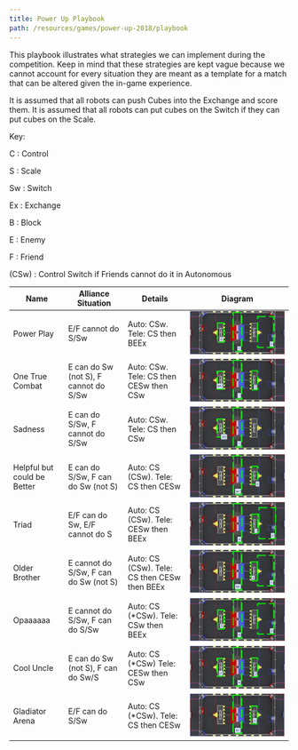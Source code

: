 ```yaml
---
title: Power Up Playbook
path: /resources/games/power-up-2018/playbook
---
```


This playbook illustrates what strategies we can implement during the competition. Keep in mind that these strategies are kept vague because we cannot account for every situation they are meant as a template for a match that can be altered given the in-game experience.

It is assumed that all robots can push Cubes into the Exchange and score them. It is assumed that all robots can put cubes on the Switch if they can put cubes on the Scale.

Key:

C : Control

S : Scale

Sw : Switch

Ex : Exchange

B : Block

E : Enemy

F : Friend

(CSw) : Control Switch if Friends cannot do it in Autonomous

| Name                        | Alliance Situation                    | Details                                      | Diagram                                                                         |
| --------------------------- | ------------------------------------- | -------------------------------------------- | ------------------------------------------------------------------------------- |
| Power Play                  | E/F cannot do S/Sw                    | Auto: CSw. Tele: CS then BEEx                | ![Play 1](../../../../images/resources/games/power-up-2018/playbook/play-1.jpg) |
| One True Combat             | E can do Sw (not S), F cannot do S/Sw | Auto: CSw. Tele: CS then CESw then CSw       | ![Play 2](../../../../images/resources/games/power-up-2018/playbook/play-2.jpg) |
| Sadness                     | E can do S/Sw, F cannot do S/Sw       | Auto: CSw. Tele: CS then CSw                 | ![Play 3](../../../../images/resources/games/power-up-2018/playbook/play-3.jpg) |
| Helpful but could be Better | E can do S/Sw, F can do Sw (not S)    | Auto: CS (CSw). Tele: CS then CESw           | ![Play 4](../../../../images/resources/games/power-up-2018/playbook/play-4.jpg) |
| Triad                       | E/F can do Sw, E/F cannot do S        | Auto: CS (CSw). Tele: CESw then BEEx         | ![Play 5](../../../../images/resources/games/power-up-2018/playbook/play-5.jpg) |
| Older Brother               | E cannot do S/Sw, F can do Sw (not S) | Auto: CS (CSw). Tele: CS then CESw then BEEx | ![Play 6](../../../../images/resources/games/power-up-2018/playbook/play-6.jpg) |
| Opaaaaaa                    | E cannot do S/Sw, F can do S/Sw       | Auto: CS (\*CSw). Tele: CSw then BEEx        | ![Play 7](../../../../images/resources/games/power-up-2018/playbook/play-7.jpg) |
| Cool Uncle                  | E can do Sw (not S), F can do Sw/S    | Auto: CS (\*CSw) Tele: CESw then CSw         | ![Play 8](../../../../images/resources/games/power-up-2018/playbook/play-8.jpg) |
| Gladiator Arena             | E/F can do S/Sw                       | Auto: CS (\*CSw). Tele: CS then CESw         | ![Play 9](../../../../images/resources/games/power-up-2018/playbook/play-9.jpg) |
